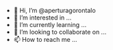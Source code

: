 - 👋 Hi, I’m @aperturagorontalo
- 👀 I’m interested in ...
- 🌱 I’m currently learning ...
- 💞️ I’m looking to collaborate on ...
- 📫 How to reach me ...

<!---
aperturagorontalo/aperturagorontalo is a ✨ special ✨ repository because its `README.md` (this file) appears on your GitHub profile.
You can click the Preview link to take a look at your changes.
--->
